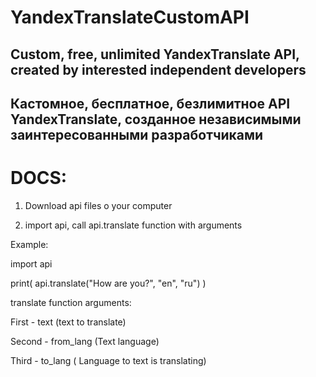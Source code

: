 # YandexTranslateCustomAPI

## Custom, free, unlimited YandexTranslate API, created by interested independent developers

## Кастомное, бесплатное, безлимитное API YandexTranslate, созданное независимыми заинтересованными разработчиками


# DOCS:

1. Download api files o your computer

2. import api, call api.translate function with arguments

Example:



import api


print( api.translate("How are you?", "en", "ru") )



translate function arguments:

First - text (text to translate)

Second - from_lang (Text language)

Third - to_lang ( Language to text is translating)



